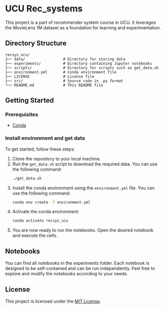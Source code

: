# UCU Rec_systems

This project is a part of recommender system course in UCU. It leverages the MovieLens 1M dataset as a foundation for learning and experimentation.

## Directory Structure

```plaintext
recsys_ucu/
├── data/                 # Directory for storing data
├── experiments/          # Directory containing Jupyter notebooks
├── scripts/              # Directory for scripts such as get_data.sh
├── environment.yml       # Conda environment file
├── LICENSE               # License file
├── src/                  # Source code in .py format
└── README.md             # This README file
```

## Getting Started

### Prerequisites

- [Conda](https://docs.conda.io/projects/conda/en/latest/user-guide/install/index.html)


### Install environment and get data

To get started, follow these steps:

1. Clone the repository to your local machine.
2. Run the `get_data.sh` script to download the required data. You can use the following command:
    ```bash
    ./get_data.sh
    ```
3. Install the conda environment using the `environment.yml` file. You can use the following command:
    ```bash
    conda env create -f environment.yml
    ```
4. Activate the conda environment:
    ```bash
    conda activate recsys_ucu
    ```
5. You are now ready to run the notebooks. Open the desired notebook and execute the cells.

## Notebooks

You can find all notebooks in the experiments folder. Each notebook is designed to be self-contained and can be run independently. Feel free to explore and modify the notebooks according to your needs.


## License

This project is licensed under the [MIT License](LICENSE).